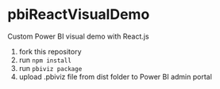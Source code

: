 # pbiReactVisualDemo

Custom Power BI visual demo with React.js

1) fork this repository
2) run <code>npm install</code>
3) run <code>pbiviz package</code>
4) upload .pbiviz file from dist folder to Power BI admin portal
